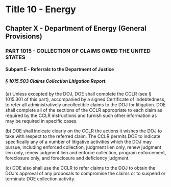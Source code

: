
# Title 10 - Energy
## Chapter X - Department of Energy (General Provisions)
### PART 1015 - COLLECTION OF CLAIMS OWED THE UNITED STATES
#### Subpart E - Referrals to the Department of Justice
##### § 1015.503 Claims Collection Litigation Report.

(a) Unless excepted by the DOJ, DOE shall complete the CCLR (see § 1015.301 of this part), accompanied by a signed Certificate of Indebtedness, to refer all administratively uncollectible claims to the DOJ for litigation. DOE shall complete all of the sections of the CCLR appropriate to each claim as required by the CCLR instructions and furnish such other information as may be required in specific cases.

(b) DOE shall indicate clearly on the CCLR the actions it wishes the DOJ to take with respect to the referred claim. The CCLR permits DOE to indicate specifically any of a number of litigative activities which the DOJ may pursue, including enforced collection, judgment lien only, renew judgment lien only, renew judgment lien and enforce collection, program enforcement, foreclosure only, and foreclosure and deficiency judgment.

(c) DOE also shall use the CCLR to refer claims to the DOJ to obtain the DOJ's approval of any proposals to compromise the claims or to suspend or terminate DOE collection activity.
